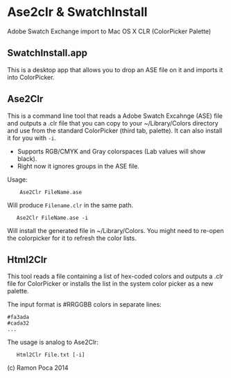 # Ase2clr & SwatchInstall

Adobe Swatch Exchange import to Mac OS X CLR (ColorPicker Palette)

## SwatchInstall.app

This is a desktop app that allows you to drop an ASE file on it and imports it into ColorPicker.

## Ase2Clr

This is a command line tool that reads a Adobe Swatch Excahnge (ASE) file and outputs a .clr file that you can 
copy to your ~/Library/Colors directory and use from the standard ColorPicker (third tab, palette). It can also install it for you with ```-i```.

* Supports RGB/CMYK and Gray colorspaces (Lab values will show black).
* Right now it ignores groups in the ASE file.

Usage:

```
    Ase2Clr FileName.ase
```

Will produce ```Filename.clr``` in the same path.

```
   Ase2Clr FileName.ase -i
```

Will install the generated file in ~/Library/Colors. You might need to re-open the colorpicker for it to refresh the color lists.


## Html2Clr

This tool reads a file containing a list of hex-coded colors and outputs a .clr file for ColorPicker or installs the list in the system color picker as a new palette.

The input format is #RRGGBB colors in separate lines:
```
#fa3ada
#cada32
...
```
The usage is analog to Ase2Clr:

```
   Html2Clr File.txt [-i]
```


(c) Ramon Poca 2014 

